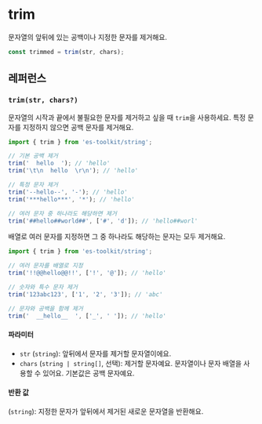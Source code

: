 # trim

문자열의 앞뒤에 있는 공백이나 지정한 문자를 제거해요.

```typescript
const trimmed = trim(str, chars);
```

## 레퍼런스

### `trim(str, chars?)`

문자열의 시작과 끝에서 불필요한 문자를 제거하고 싶을 때 `trim`을 사용하세요. 특정 문자를 지정하지 않으면 공백 문자를 제거해요.

```typescript
import { trim } from 'es-toolkit/string';

// 기본 공백 제거
trim('  hello  '); // 'hello'
trim('\t\n  hello  \r\n'); // 'hello'

// 특정 문자 제거
trim('--hello--', '-'); // 'hello'
trim('***hello***', '*'); // 'hello'

// 여러 문자 중 하나라도 해당하면 제거
trim('##hello##world##', ['#', 'd']); // 'hello##worl'
```

배열로 여러 문자를 지정하면 그 중 하나라도 해당하는 문자는 모두 제거해요.

```typescript
import { trim } from 'es-toolkit/string';

// 여러 문자를 배열로 지정
trim('!!@@hello@@!!', ['!', '@']); // 'hello'

// 숫자와 특수 문자 제거
trim('123abc123', ['1', '2', '3']); // 'abc'

// 문자와 공백을 함께 제거
trim('  __hello__  ', ['_', ' ']); // 'hello'
```

#### 파라미터

- `str` (`string`): 앞뒤에서 문자를 제거할 문자열이에요.
- `chars` (`string | string[]`, 선택): 제거할 문자예요. 문자열이나 문자 배열을 사용할 수 있어요. 기본값은 공백 문자예요.

#### 반환 값

(`string`): 지정한 문자가 앞뒤에서 제거된 새로운 문자열을 반환해요.
